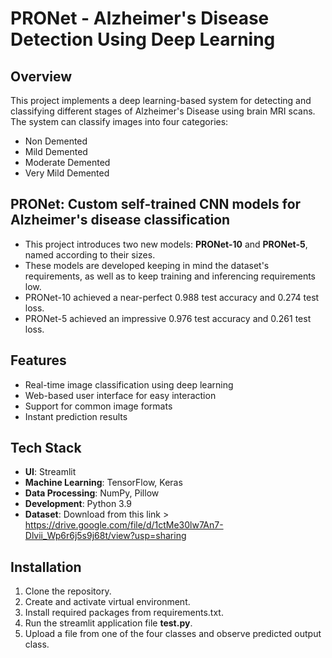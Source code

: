 # PRONet - Alzheimer's Disease Detection Using Deep Learning

## Overview
This project implements a deep learning-based system for detecting and classifying different stages of Alzheimer's Disease using brain MRI scans. The system can classify images into four categories:
- Non Demented
- Mild Demented
- Moderate Demented
- Very Mild Demented

## PRONet: Custom self-trained CNN models for Alzheimer's disease classification
- This project introduces two new models: **PRONet-10** and **PRONet-5**, named according to their sizes.
- These models are developed keeping in mind the dataset's requirements, as well as to keep training and inferencing requirements low.
- PRONet-10 achieved a near-perfect 0.988 test accuracy and 0.274 test loss.
- PRONet-5 achieved an impressive 0.976 test accuracy and 0.261 test loss.

## Features
- Real-time image classification using deep learning
- Web-based user interface for easy interaction
- Support for common image formats
- Instant prediction results

## Tech Stack
- **UI**: Streamlit
- **Machine Learning**: TensorFlow, Keras
- **Data Processing**: NumPy, Pillow
- **Development**: Python 3.9
- **Dataset**: Download from this link > https://drive.google.com/file/d/1ctMe30lw7An7-Dlvii_Wp6r6j5s9j68t/view?usp=sharing

## Installation

1. Clone the repository.
2. Create and activate virtual environment.
3. Install required packages from requirements.txt.
4. Run the streamlit application file **test.py**.
5. Upload a file from one of the four classes and observe predicted output class.
